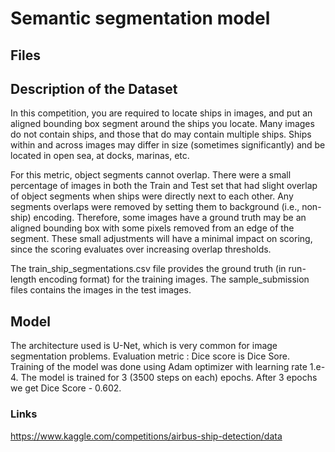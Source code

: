 # Semantic segmentation model
## Files

## Description of the Dataset
In this competition, you are required to locate ships in images, and put an aligned bounding box segment around the ships you locate. Many images do not contain ships, and those that do may contain multiple ships. Ships within and across images may differ in size (sometimes significantly) and be located in open sea, at docks, marinas, etc.

For this metric, object segments cannot overlap. There were a small percentage of images in both the Train and Test set that had slight overlap of object segments when ships were directly next to each other. Any segments overlaps were removed by setting them to background (i.e., non-ship) encoding. Therefore, some images have a ground truth may be an aligned bounding box with some pixels removed from an edge of the segment. These small adjustments will have a minimal impact on scoring, since the scoring evaluates over increasing overlap thresholds.

The train_ship_segmentations.csv file provides the ground truth (in run-length encoding format) for the training images. The sample_submission files contains the images in the test images.

## Model
The architecture used is U-Net, which is very common for image segmentation problems.
Evaluation metric : Dice score is Dice Sore.
Training of the model was done using Adam optimizer with learning rate 1.e-4.
The model is trained for 3 (3500 steps on each) epochs.
After 3 epochs we get Dice Score - 0.602.

### Links
https://www.kaggle.com/competitions/airbus-ship-detection/data
